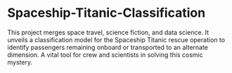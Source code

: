 # Spaceship-Titanic-Classification
This project merges space travel, science fiction, and data science. It unveils a classification model for the Spaceship Titanic rescue operation to identify passengers remaining onboard or transported to an alternate dimension. A vital tool for crew and scientists in solving this cosmic mystery.
